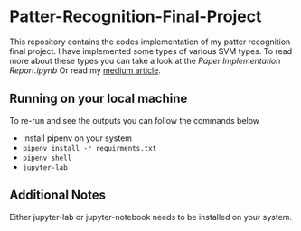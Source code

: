 # Patter-Recognition-Final-Project
This repository contains the codes implementation of my patter recognition final project. I have implemented some types of various SVM types. To read more about these types you can take a look at the *Paper Implementation Report.ipynb* Or read my [medium article](https://amindadgar.medium.com/various-types-of-support-vector-machines-in-machine-learning-3a09ca465850). <br>
## Running on your local machine
To re-run and see the outputs you can follow the commands below <br>
- Install pipenv on your system
- ```pipenv install -r requirments.txt```
- ```pipenv shell```
- ```jupyter-lab```

## Additional Notes
Either jupyter-lab or jupyter-notebook needs to be installed on your system.